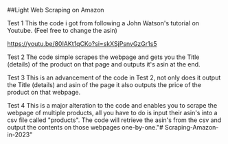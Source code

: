 ##Light Web Scraping on Amazon

Test 1
This the code i got from following a John Watson's tutorial on Youtube. (Feel free to change the asin)

https://youtu.be/80IAKt1qCKo?si=skXSjPsnvGzGr1s5


Test 2
The code simple scrapes the webpage and gets you the Title (details) of the product on that page and outputs it's asin at the end.


Test 3
This is an advancement of the code in Test 2, not only does it output the Title (details) and asin of the page it also outputs the price of the product on that webpage.


Test 4
This is a major alteration to the code and enables you to scrape the webpage of multiple products, all you have to do is input their asin's into a csv file called "products".
The code will retrieve the asin's from the csv and output the contents on those webpages one-by-one."# Scraping-Amazon-in-2023" 
